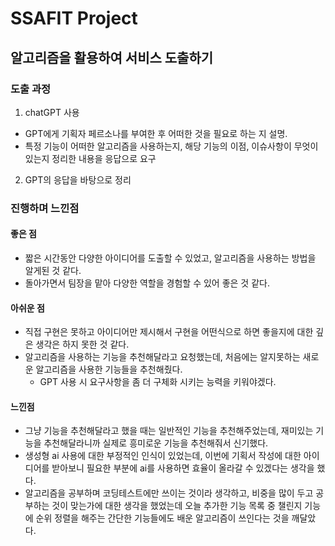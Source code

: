 # SSAFIT Project 
## 알고리즘을 활용하여 서비스 도출하기
### 도출 과정
1. chatGPT 사용
- GPT에게 기획자 페르소나를 부여한 후 어떠한 것을 필요로 하는 지 설명.
- 특정 기능이 어떠한 알고리즘을 사용하는지, 해당 기능의 이점, 이슈사항이 무엇이 있는지 정리한 내용을 응답으로 요구
2. GPT의 응답을 바탕으로 정리
 
### 진행하며 느낀점
#### 좋은 점
- 짧은 시간동안 다양한 아이디어를 도출할 수 있었고, 알고리즘을 사용하는 방법을 알게된 것 같다.
- 돌아가면서 팀장을 맡아 다양한 역할을 경험할 수 있어 좋은 것 같다. 

#### 아쉬운 점
- 직접 구현은 못하고 아이디어만 제시해서 구현을 어떤식으로 하면 좋을지에 대한 깊은 생각은 하지 못한 것 같다.
- 알고리즘을 사용하는 기능을 추천해달라고 요청했는데, 처음에는 알지못하는 새로운 알고리즘을 사용한 기능들을 추천해줬다.
  - GPT 사용 시 요구사항을 좀 더 구체화 시키는 능력을 키워야겠다.
 
#### 느낀점
- 그냥 기능을 추천해달라고 했을 때는 일반적인 기능을 추천해주었는데, 재미있는 기능을 추천해달라니까 실제로 흥미로운 기능을 추천해줘서 신기했다. 
- 생성형 ai 사용에 대한 부정적인 인식이 있었는데, 이번에 기획서 작성에 대한 아이디어를 받아보니 필요한 부분에 ai를 사용하면 효율이 올라갈 수 있겠다는 생각을 했다.
- 알고리즘을 공부하며 코딩테스트에만 쓰이는 것이라 생각하고, 비중을 많이 두고 공부하는 것이 맞는가에 대한 생각을 했었는데 오늘 추가한 기능 목록 중 챌린지 기능에 순위 정렬을 해주는 간단한 기능들에도 배운 알고리즘이 쓰인다는 것을 깨달았다.
